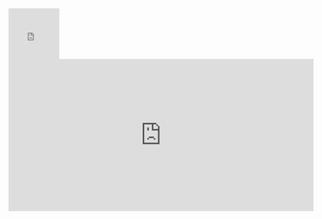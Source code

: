 <html>

<link rel="stylesheet" href="http://halfwaysports.a0001.net/ASSETS/CSS/embedTwitchCSS.css" />

<div class="twitchStream">
<iframe src="http://levantisports.x10host.com/bein11" width="100" height="100" scrolling="no"  frameborder="0" allowfullscreen="true"></iframe>
</div>

<div class="twitchChat">
<iframe src="https://www.twitch.tv/embed/halfwaysports/chat" width="600" height="300"  frameborder="0" scrolling="no"></iframe>
</div>

<html>
